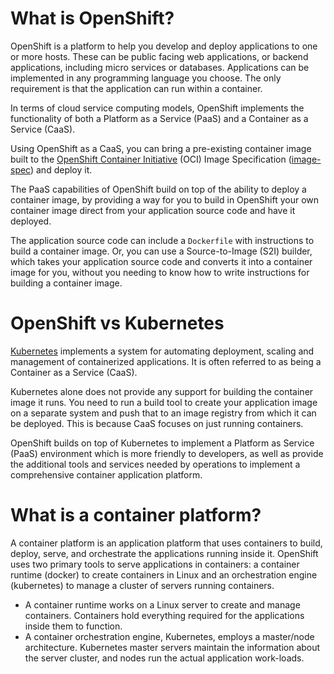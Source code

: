 
# What is OpenShift?

OpenShift is a platform to help you develop and deploy applications to one or more hosts. These can be public facing web applications, or backend applications, including micro services or databases. Applications can be implemented in any programming language you choose. The only requirement is that the application can run within a container.

In terms of cloud service computing models, OpenShift implements the functionality of both a Platform as a Service (PaaS) and a Container as a Service (CaaS).

Using OpenShift as a CaaS, you can bring a pre-existing container image built to the [OpenShift Container Initiative](https://www.opencontainers.org/) (OCI) Image Specification ([image-spec](https://github.com/opencontainers/image-spec)) and deploy it.

The PaaS capabilities of OpenShift build on top of the ability to deploy a container image, by providing a way for you to build in OpenShift your own container image direct from your application source code and have it deployed.

The application source code can include a ``Dockerfile`` with instructions to build a container image. Or, you can use a Source-to-Image (S2I) builder, which takes your application source code and converts it into a container image for you, without you needing to know how to write instructions for building a container image.

# OpenShift vs Kubernetes

[Kubernetes](https://kubernetes.io/) implements a system for automating deployment, scaling and management of containerized applications. It is often referred to as being a Container as a Service (CaaS).

Kubernetes alone does not provide any support for building the container image it runs. You need to run a build tool to create your application image on a separate system and push that to an image registry from which it can be deployed. This is because CaaS focuses on just running containers.

OpenShift builds on top of Kubernetes to implement a Platform as Service (PaaS) environment which is more friendly to developers, as well as provide the additional tools and services needed by operations to implement a comprehensive container application platform.

# What is a container platform?

A container platform is an application platform that uses containers to build, deploy, serve, and orchestrate the applications running inside it. OpenShift uses two primary tools to serve applications in containers: a container runtime (docker) to create containers in Linux and an orchestration engine (kubernetes) to manage a cluster of servers running containers. 

* A container runtime works on a Linux server to create and manage containers. Containers hold everything required for the applications inside them to function.
* A container orchestration engine, Kubernetes, employs a master/node architecture. Kubernetes master servers maintain the information about the server cluster, and nodes run the actual application work-loads.




